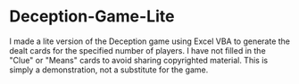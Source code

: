 # Deception-Game-Lite
I made a lite version of the Deception game using Excel VBA to generate the dealt cards for the specified number of players. I have not filled in the "Clue" or "Means" cards to avoid sharing copyrighted material. This is simply a demonstration, not a substitute for the game.
